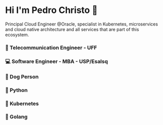 # Hi I'm Pedro Christo 🤘

Principal Cloud Engineer @Oracle, specialist in Kubernetes, microservices and cloud native architecture and all services that are part of this ecosystem. 

### 📡 Telecommunication Engineer - UFF
### 💻 Software Engineer - MBA - USP/Esalsq
### 🦮 Dog Person
### 🐍 Python 
### 🚢 Kubernetes
### 🦫 Golang


<!--
**ChristoPedro/ChristoPedro** is a ✨ _special_ ✨ repository because its `README.md` (this file) appears on your GitHub profile.

Here are some ideas to get you started:

- 🔭 I’m currently working on ...
- 🌱 I’m currently learning ...
- 👯 I’m looking to collaborate on ...
- 🤔 I’m looking for help with ...
- 💬 Ask me about ...
- 📫 How to reach me: ...
- 😄 Pronouns: ...
- ⚡ Fun fact: ...
-->

